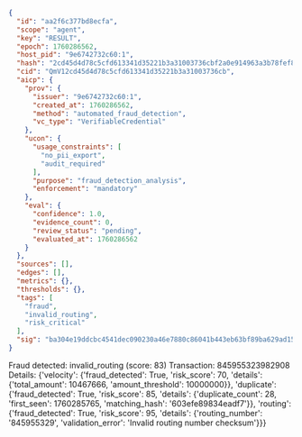 ```json
{
  "id": "aa2f6c377bd8ecfa",
  "scope": "agent",
  "key": "RESULT",
  "epoch": 1760286562,
  "host_pid": "9e6742732c60:1",
  "hash": "2cd45d4d78c5cfd613341d35221b3a31003736cbf2a0e914963a3b78fef84d07",
  "cid": "QmV12cd45d4d78c5cfd613341d35221b3a31003736cb",
  "aicp": {
    "prov": {
      "issuer": "9e6742732c60:1",
      "created_at": 1760286562,
      "method": "automated_fraud_detection",
      "vc_type": "VerifiableCredential"
    },
    "ucon": {
      "usage_constraints": [
        "no_pii_export",
        "audit_required"
      ],
      "purpose": "fraud_detection_analysis",
      "enforcement": "mandatory"
    },
    "eval": {
      "confidence": 1.0,
      "evidence_count": 0,
      "review_status": "pending",
      "evaluated_at": 1760286562
    }
  },
  "sources": [],
  "edges": [],
  "metrics": {},
  "thresholds": {},
  "tags": [
    "fraud",
    "invalid_routing",
    "risk_critical"
  ],
  "sig": "ba304e19ddcbc4541dec090230a46e7880c86041b443eb63bf89ba629ad158f0"
}
```

Fraud detected: invalid_routing (score: 83)
Transaction: 845955323982908
Details: {'velocity': {'fraud_detected': True, 'risk_score': 70, 'details': {'total_amount': 10467666, 'amount_threshold': 10000000}}, 'duplicate': {'fraud_detected': True, 'risk_score': 85, 'details': {'duplicate_count': 28, 'first_seen': 1760285765, 'matching_hash': '603efe89834eadf7'}}, 'routing': {'fraud_detected': True, 'risk_score': 95, 'details': {'routing_number': '845955329', 'validation_error': 'Invalid routing number checksum'}}}